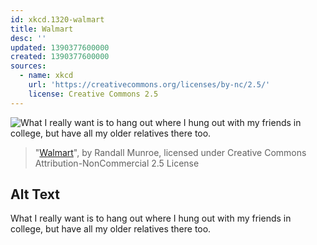 ```yaml
---
id: xkcd.1320-walmart
title: Walmart
desc: ''
updated: 1390377600000
created: 1390377600000
sources:
  - name: xkcd
    url: 'https://creativecommons.org/licenses/by-nc/2.5/'
    license: Creative Commons 2.5
---
```

![What I really want is to hang out where I hung out with my friends in college, but have all my older relatives there too.](https://imgs.xkcd.com/comics/walmart.png)
> "[Walmart](https://xkcd.com/1320/)", by Randall Munroe, licensed under Creative Commons Attribution-NonCommercial 2.5 License

## Alt Text
What I really want is to hang out where I hung out with my friends in college, but have all my older relatives there too.
